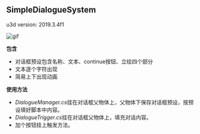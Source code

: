 SimpleDialogueSystem
----------

u3d version: 2019.3.4f1

![gif](https://github.com/llapuras/SomeUnityScripts/blob/master/DialogueSystem/dialoguesystem.gif)

**包含**

- 对话框预设包含名称、文本、continue按钮、立绘四个部分
- 文本逐个字符出现
- 简易上下出现动画

**使用方法**

- *DialogueManager.cs*挂在对话框父物体上，父物体下保存对话框预设，按预设填好脚本中内容。
- *DialogueTrigger.cs*挂在对话框父物体上，填充对话内容。
- 加个按钮挂上触发方法。